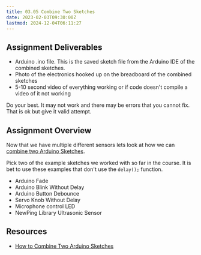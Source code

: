 ```yaml
---
title: 03.05 Combine Two Sketches
date: 2023-02-03T09:30:00Z
lastmod: 2024-12-04T06:11:27
---
```


## Assignment Deliverables

- Arduino .ino file. This is the saved sketch file from the Arduino IDE of the combined sketches.
- Photo of the electronics hooked up on the breadboard of the combined sketches
- 5-10 second video of everything working or if code doesn't compile a video of it not working

Do your best. It may not work and there may be errors that you cannot fix. That is ok but give it valid attempt.

## Assignment Overview

Now that we have multiple different sensors lets look at how we can [combine two Arduino Sketches](../../../../arduino/combine-two-arduino-sketches.md).

Pick two of the example sketches we worked with so far in the course. It is bet to use these examples that don't use the `delay();` function.

- Arduino Fade
- Arduino Blink Without Delay
- Arduino Button Debounce
- Servo Knob Without Delay
- Microphone control LED
- NewPing Library Ultrasonic Sensor

## Resources

- [How to Combine Two Arduino Sketches](../../../../arduino/combine-two-arduino-sketches.md)
